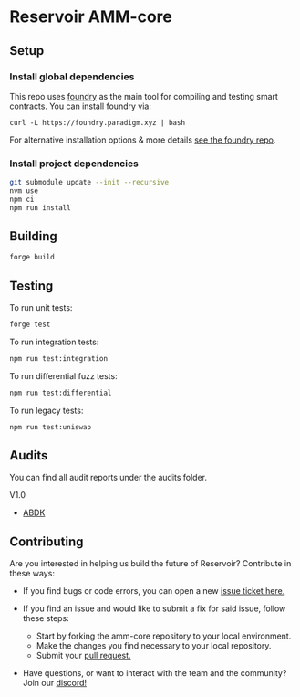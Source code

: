 # Reservoir AMM-core

## Setup

### Install global dependencies

This repo uses [foundry](https://github.com/foundry-rs/foundry)
as the main tool for compiling and testing smart contracts. You can install
foundry via:

```shell
curl -L https://foundry.paradigm.xyz | bash
```

For alternative installation options & more details [see the foundry repo](https://github.com/foundry-rs/foundry).

### Install project dependencies

```bash
git submodule update --init --recursive
nvm use
npm ci
npm run install 
```

## Building

```bash
forge build
```

## Testing

To run unit tests:

```bash
forge test
```

To run integration tests:

```bash
npm run test:integration
```

To run differential fuzz tests:

```bash
npm run test:differential
```

To run legacy tests:

```bash
npm run test:uniswap
```

## Audits

You can find all audit reports under the audits folder.

V1.0

- [ABDK](./audits/ABDK_ReservoirFi_AMMCore_v_1_0.pdf)

## Contributing

Are you interested in helping us build the future of Reservoir?
Contribute in these ways:

- If you find bugs or code errors, you can open a new
[issue ticket here.](https://github.com/reservoir-labs/amm-core/issues/new)

- If you find an issue and would like to submit a fix for said issue, follow
these steps:
  - Start by forking the amm-core repository to your local environment.
  - Make the changes you find necessary to your local repository.
  - Submit your [pull request.](https://github.com/reservoir-labs/amm-core/compare)

- Have questions, or want to interact with the team and the community?
Join our [discord!](https://discord.com/invite/eAyk6eBU)
